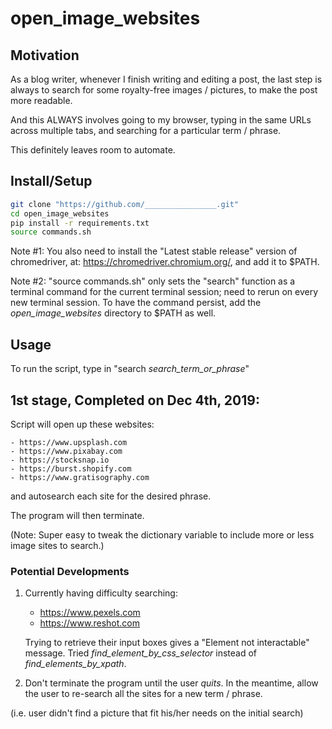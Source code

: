 # open_image_websites

## Motivation
As a blog writer, whenever I finish writing and editing a post, the last step is always to search for some royalty-free images / pictures, to make the post more readable.

And this ALWAYS involves going to my browser, typing in the same URLs across multiple tabs, and searching for a particular term / phrase.

This definitely leaves room to automate.



## Install/Setup 

```bash
git clone "https://github.com/________________.git"
cd open_image_websites
pip install -r requirements.txt
source commands.sh
```

Note #1: You also need to install the "Latest stable release" version of chromedriver, at: https://chromedriver.chromium.org/, and add it to $PATH.

Note #2: "source commands.sh" only sets the "search" function as a terminal command for the current terminal session; need to rerun on every new terminal session. To have the command persist, add the *open_image_websites* directory to $PATH as well.



## Usage

To run the script, type in "search *search_term_or_phrase*"



## 1st stage, Completed on Dec 4th, 2019:
Script will open up these websites:

	- https://www.upsplash.com
	- https://www.pixabay.com
	- https://stocksnap.io
	- https://burst.shopify.com
	- https://www.gratisography.com
and autosearch each site for the desired phrase. 

The program will then terminate.

(Note: Super easy to tweak the dictionary variable to include more or less image sites to search.)


### Potential Developments
1. Currently having difficulty searching:
	- https://www.pexels.com
	- https://www.reshot.com
	
	Trying to retrieve their input boxes gives a "Element not interactable" message.
	Tried *find_element_by_css_selector* instead of *find_elements_by_xpath*.
2. Don't terminate the program until the user *quits*. In the meantime, allow the user to re-search all the sites for a new term / phrase. 

(i.e. user didn't find a picture that fit his/her needs on the initial search)
